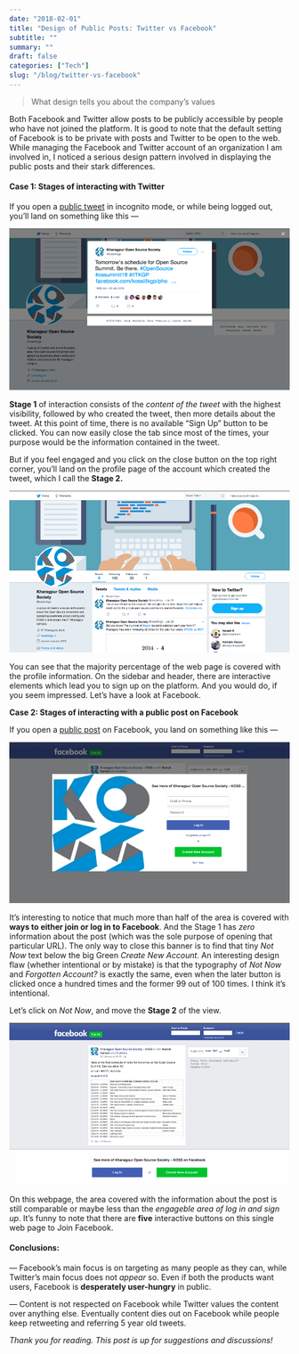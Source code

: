 ```yaml
---
date: "2018-02-01"
title: "Design of Public Posts: Twitter vs Facebook"
subtitle: ""
summary: ""
draft: false
categories: ["Tech"]
slug: "/blog/twitter-vs-facebook"
---
```


> What design tells you about the company’s values

Both Facebook and Twitter allow posts to be publicly accessible by people who have not joined the platform. It is good to note that the default setting of Facebook is to be private with posts and Twitter to be open to the web. While managing the Facebook and Twitter account of an organization I am involved in, I noticed a serious design pattern involved in displaying the public posts and their stark differences.

#### Case 1: Stages of interacting with Twitter

If you open a [public tweet](https://twitter.com/kossiitkgp/status/954776125573554176) in incognito mode, or while being logged out, you’ll land on something like this —

![](./1*jYcPCOlsEVbI7WL7oEhE9A.png)

**Stage 1** of interaction consists of the _content of the tweet_ with the highest visibility, followed by who created the tweet, then more details about the tweet. At this point of time, there is no available “Sign Up” button to be clicked. You can now easily close the tab since most of the times, your purpose would be the information contained in the tweet.

But if you feel engaged and you click on the close button on the top right corner, you’ll land on the profile page of the account which created the tweet, which I call the **Stage 2.**

![](./1*fgnX8sn_C3B7RBuzTF614g.png)

You can see that the majority percentage of the web page is covered with the profile information. On the sidebar and header, there are interactive elements which lead you to sign up on the platform. And you would do, if you seem impressed. Let’s have a look at Facebook.

**Case 2: Stages of interacting with a public post on Facebook**

If you open a [public post](https://www.facebook.com/kossiitkgp/photos/a.551030724973932.1073741826.524856034258068/1588200897923571/) on Facebook, you land on something like this —

![](./1*-sIjEoUp6WckYnrziAf_KQ.png)

It’s interesting to notice that much more than half of the area is covered with **ways to either join or log in to Facebook**. And the Stage 1 has _zero_ information about the post (which was the sole purpose of opening that particular URL). The only way to close this banner is to find that tiny _Not Now_ text below the big Green _Create New Account_. An interesting design flaw (whether intentional or by mistake) is that the typography of _Not Now_ and _Forgotten Account?_ is exactly the same, even when the later button is clicked once a hundred times and the former 99 out of 100 times. I think it’s intentional.

Let’s click on _Not Now_, and move the **Stage 2** of the view.

![](./1*DjkjiZQ7_yC_IADORFLO_Q.png)

On this webpage, the area covered with the information about the post is still comparable or maybe less than the _engageble area of log in and sign up_. It’s funny to note that there are **five** interactive buttons on this single web page to Join Facebook.

#### Conclusions:

— Facebook’s main focus is on targeting as many people as they can, while Twitter’s main focus does not _appear_ so. Even if both the products want users, Facebook is **desperately user-hungry** in public.

— Content is not respected on Facebook while Twitter values the content over anything else. Eventually content dies out on Facebook while people keep retweeting and referring 5 year old tweets.

_Thank you for reading. This post is up for suggestions and discussions!_
